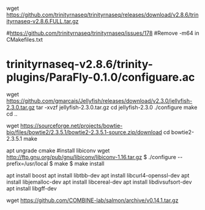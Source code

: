 wget https://github.com/trinityrnaseq/trinityrnaseq/releases/download/v2.8.6/trinityrnaseq-v2.8.6.FULL.tar.gz


#https://github.com/trinityrnaseq/trinityrnaseq/issues/178
#Remove -m64 in CMakefiles.txt
#
# trinityrnaseq-v2.8.6/trinity-plugins/ParaFly-0.1.0/configuare.ac


wget https://github.com/gmarcais/Jellyfish/releases/download/v2.3.0/jellyfish-2.3.0.tar.gz
tar -xvzf jellyfish-2.3.0.tar.gz
cd jellyfish-2.3.0
./configure
make
cd ..


wget https://sourceforge.net/projects/bowtie-bio/files/bowtie2/2.3.5.1/bowtie2-2.3.5.1-source.zip/download
cd bowtie2-2.3.5.1
make


apt ungrade cmake
#install libiconv 
wget http://ftp.gnu.org/pub/gnu/libiconv/libiconv-1.16.tar.gz
$ ./configure --prefix=/usr/local
$ make
$ make install

apt install boost
apt install libtbb-dev
apt install libcurl4-openssl-dev
apt install libjemalloc-dev
apt install libcereal-dev
apt install libdivsufsort-dev
apt install libgff-dev
 
wget https://github.com/COMBINE-lab/salmon/archive/v0.14.1.tar.gz


